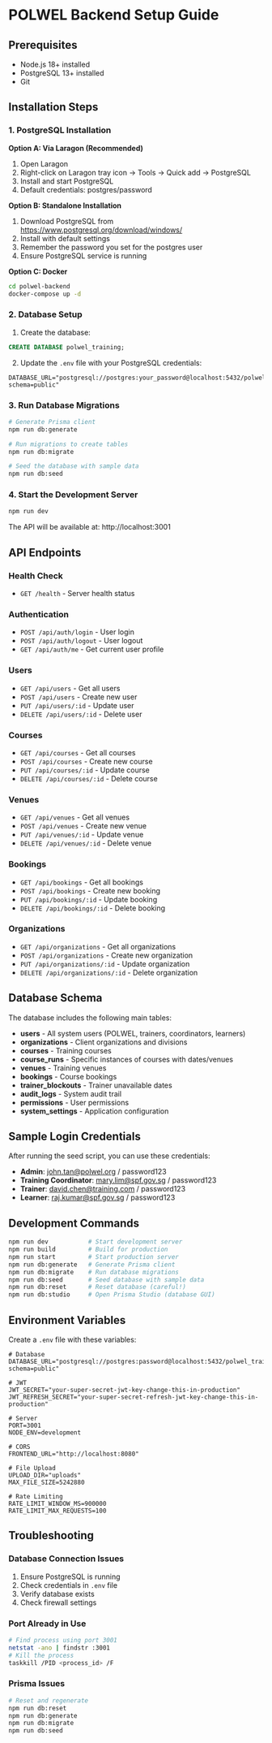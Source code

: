 # POLWEL Backend Setup Guide

## Prerequisites
- Node.js 18+ installed
- PostgreSQL 13+ installed
- Git

## Installation Steps

### 1. PostgreSQL Installation

**Option A: Via Laragon (Recommended)**
1. Open Laragon
2. Right-click on Laragon tray icon → Tools → Quick add → PostgreSQL
3. Install and start PostgreSQL
4. Default credentials: postgres/password

**Option B: Standalone Installation**
1. Download PostgreSQL from https://www.postgresql.org/download/windows/
2. Install with default settings
3. Remember the password you set for the postgres user
4. Ensure PostgreSQL service is running

**Option C: Docker**
```bash
cd polwel-backend
docker-compose up -d
```

### 2. Database Setup

1. Create the database:
```sql
CREATE DATABASE polwel_training;
```

2. Update the `.env` file with your PostgreSQL credentials:
```env
DATABASE_URL="postgresql://postgres:your_password@localhost:5432/polwel_training?schema=public"
```

### 3. Run Database Migrations

```bash
# Generate Prisma client
npm run db:generate

# Run migrations to create tables
npm run db:migrate

# Seed the database with sample data
npm run db:seed
```

### 4. Start the Development Server

```bash
npm run dev
```

The API will be available at: http://localhost:3001

## API Endpoints

### Health Check
- `GET /health` - Server health status

### Authentication
- `POST /api/auth/login` - User login
- `POST /api/auth/logout` - User logout
- `GET /api/auth/me` - Get current user profile

### Users
- `GET /api/users` - Get all users
- `POST /api/users` - Create new user
- `PUT /api/users/:id` - Update user
- `DELETE /api/users/:id` - Delete user

### Courses
- `GET /api/courses` - Get all courses
- `POST /api/courses` - Create new course
- `PUT /api/courses/:id` - Update course
- `DELETE /api/courses/:id` - Delete course

### Venues
- `GET /api/venues` - Get all venues
- `POST /api/venues` - Create new venue
- `PUT /api/venues/:id` - Update venue
- `DELETE /api/venues/:id` - Delete venue

### Bookings
- `GET /api/bookings` - Get all bookings
- `POST /api/bookings` - Create new booking
- `PUT /api/bookings/:id` - Update booking
- `DELETE /api/bookings/:id` - Delete booking

### Organizations
- `GET /api/organizations` - Get all organizations
- `POST /api/organizations` - Create new organization
- `PUT /api/organizations/:id` - Update organization
- `DELETE /api/organizations/:id` - Delete organization

## Database Schema

The database includes the following main tables:
- **users** - All system users (POLWEL, trainers, coordinators, learners)
- **organizations** - Client organizations and divisions
- **courses** - Training courses
- **course_runs** - Specific instances of courses with dates/venues
- **venues** - Training venues
- **bookings** - Course bookings
- **trainer_blockouts** - Trainer unavailable dates
- **audit_logs** - System audit trail
- **permissions** - User permissions
- **system_settings** - Application configuration

## Sample Login Credentials

After running the seed script, you can use these credentials:

- **Admin**: john.tan@polwel.org / password123
- **Training Coordinator**: mary.lim@spf.gov.sg / password123
- **Trainer**: david.chen@training.com / password123
- **Learner**: raj.kumar@spf.gov.sg / password123

## Development Commands

```bash
npm run dev           # Start development server
npm run build         # Build for production
npm run start         # Start production server
npm run db:generate   # Generate Prisma client
npm run db:migrate    # Run database migrations
npm run db:seed       # Seed database with sample data
npm run db:reset      # Reset database (careful!)
npm run db:studio     # Open Prisma Studio (database GUI)
```

## Environment Variables

Create a `.env` file with these variables:

```env
# Database
DATABASE_URL="postgresql://postgres:password@localhost:5432/polwel_training?schema=public"

# JWT
JWT_SECRET="your-super-secret-jwt-key-change-this-in-production"
JWT_REFRESH_SECRET="your-super-secret-refresh-jwt-key-change-this-in-production"

# Server
PORT=3001
NODE_ENV=development

# CORS
FRONTEND_URL="http://localhost:8080"

# File Upload
UPLOAD_DIR="uploads"
MAX_FILE_SIZE=5242880

# Rate Limiting
RATE_LIMIT_WINDOW_MS=900000
RATE_LIMIT_MAX_REQUESTS=100
```

## Troubleshooting

### Database Connection Issues
1. Ensure PostgreSQL is running
2. Check credentials in `.env` file
3. Verify database exists
4. Check firewall settings

### Port Already in Use
```bash
# Find process using port 3001
netstat -ano | findstr :3001
# Kill the process
taskkill /PID <process_id> /F
```

### Prisma Issues
```bash
# Reset and regenerate
npm run db:reset
npm run db:generate
npm run db:migrate
npm run db:seed
```
